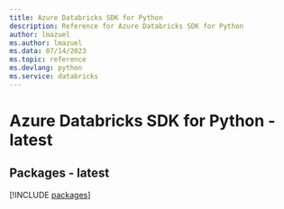 ```yaml
---
title: Azure Databricks SDK for Python
description: Reference for Azure Databricks SDK for Python
author: lmazuel
ms.author: lmazuel
ms.data: 07/14/2023
ms.topic: reference
ms.devlang: python
ms.service: databricks
---
```

# Azure Databricks SDK for Python - latest
## Packages - latest
[!INCLUDE [packages](databricks-index.md)]